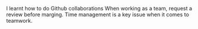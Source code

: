 I learnt how to do Github collaborations
When working as a team, request a review before marging.
Time management is a key issue when it comes to teamwork.
